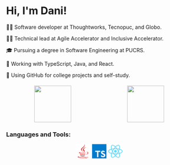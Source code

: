 # Hi, I'm Dani!

👩‍💻 Software developer at Thoughtworks, Tecnopuc, and Globo.

👩‍🏫 Technical lead at Agile Accelerator and Inclusive Accelerator.

🎓 Pursuing a degree in Software Engineering at PUCRS.

💼 Working with TypeScript, Java, and React.

📘 Using GitHub for college projects and self-study.

<div style="display: flex; justify-content: space-around; align-items: center; margin-top: 20px;">
  <img src="https://media0.giphy.com/media/7FgIb4R4wtE744CyXZ/giphy.gif" width="100" height="100"/>
  <img src="https://cdn.dribbble.com/users/876183/screenshots/4178051/_______.gif" width="100" height="100" />
</div>

### Languages and Tools:

<div align="center">
  <img alt="Java" src="https://raw.githubusercontent.com/devicons/devicon/master/icons/java/java-plain.svg" width="40" height="40" style="max-width: 100%;">
  <img alt="TypeScript" src="https://raw.githubusercontent.com/devicons/devicon/master/icons/typescript/typescript-plain.svg" width="40" height="40" style="max-width: 100%;">
  <img alt="React" src="https://raw.githubusercontent.com/devicons/devicon/master/icons/react/react-original.svg" width="40" height="40" style="max-width: 100%;">
</div>
